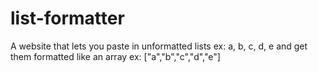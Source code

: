 # list-formatter
A website that lets you paste in unformatted lists ex: a, b, c, d, e and get them formatted like an array ex: ["a","b","c","d","e"]
